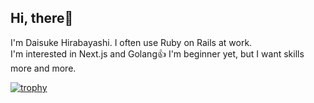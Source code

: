 ## Hi, there👋
I'm Daisuke Hirabayashi. I often use Ruby on Rails at work.<br>
I'm interested in Next.js and Golang👍
I'm beginner yet, but I want skills more and more.

[![trophy](https://github-profile-trophy.vercel.app/?username=DaisukeHirabayashi&theme=onedark&column=7)](https://github.com/ryo-ma/github-profile-trophy)
